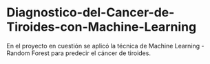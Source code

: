 # Diagnostico-del-Cancer-de-Tiroides-con-Machine-Learning
En el proyecto en cuestión se aplicó la técnica de Machine Learning - Random Forest para predecir el cáncer de tiroides.

